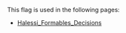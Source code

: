 This flag is used in the following pages:
 - [Halessi_Formables_Decisions](../decisions/Halessi_Formables_Decisions.md)
